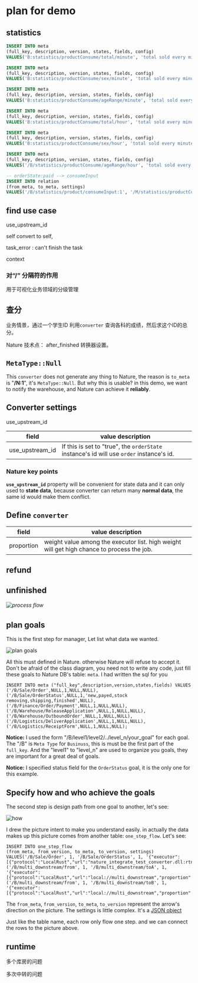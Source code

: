 # plan for demo

## statistics

```sql
INSERT INTO meta
(full_key, description, version, states, fields, config)
VALUES('B:statistics/productConsume/total/minute', 'total sold every minute', 1, '', '', '{}');

INSERT INTO meta
(full_key, description, version, states, fields, config)
VALUES('B:statistics/productConsume/sex/minute', 'total sold every minute', 1, '', '', '{}');

INSERT INTO meta
(full_key, description, version, states, fields, config)
VALUES('B:statistics/productConsume/ageRange/minute', 'total sold every minute', 1, '', '', '{}');

INSERT INTO meta
(full_key, description, version, states, fields, config)
VALUES('B:statistics/productConsume/total/hour', 'total sold every minute', 1, '', '', '{}');

INSERT INTO meta
(full_key, description, version, states, fields, config)
VALUES('B:statistics/productConsume/sex/hour', 'total sold every minute', 1, '', '', '{}');

INSERT INTO meta
(full_key, description, version, states, fields, config)
VALUES('/B/statistics/productConsume/ageRange/hour', 'total sold every minute', 1, '', '', '{}');

-- orderState:paid --> consumeInput
INSERT INTO relation
(from_meta, to_meta, settings)
VALUES('/B/statistics/product/consumeInput:1', '/M/statistics/productConsume/task/minute:1', '{"delay":70, "executor":[{"protocol":"localRust","url":"nature_demo_converter.dll:consume_input"}]}');
```

## find use case

use_upstream_id

self convert to self, 

task_error : can't finish the task

context

### 对“/” 分隔符的作用

用于可视化业务领域的分级管理

## 查分

业务情景，通过一个学生ID 利用`converter` 查询各科的成绩，然后求这个ID的总分。

Nature 技术点： after_finished 转换器设置。

## `MetaType::Null`

This `converter` does not generate any thing to Nature, the reason is `to_meta` is "**/N:1**", it's `MetaType::Null`.  But why this is usable?  in this demo, we want to notify the warehouse,  and Nature can achieve it **reliably**.  

## Converter settings

use_upstream_id

| field           | value description                                            |
| --------------- | ------------------------------------------------------------ |
| use_upstream_id | If this is set to "true", the `orderState` instance's id will use `order` instance's id. |

### Nature key points

**`use_upstream_id`** property will be convenient for state data and it can only used to **state data**, because converter can return many **normal data**, the same id would make them conflict.

## Define `converter`

| field      | value description                                            |
| ---------- | ------------------------------------------------------------ |
| proportion | weight value among the executor list. high weight will get high chance to process the job. |



## refund



## unfinished

###### ![process flow](processing_flow.png)

## plan goals

This is the first step for manager, Let list what data we wanted.

![plan goals](doc/plan_goals.png)

All this must defined in Nature. otherwise Nature will refuse to accept it. Don't be afraid of the class diagram, you need not to write any code, just fill these goals to Nature DB's table: `meta`.  I had written the sql for you

```sqlite
INSERT INTO meta ("full_key",description,version,states,fields) VALUES
('/B/Sale/Order',NULL,1,NULL,NULL),
('/B/Sale/OrderStatus',NULL,1,'new,payed,stock removing,shipping,finished',NULL),
('/B/Finance/Order/Payment',NULL,1,NULL,NULL),
('/B/Warehouse/ReleaseApplication',NULL,1,NULL,NULL),
('/B/Warehouse/OutboundOrder',NULL,1,NULL,NULL),
('/B/Logistics/DeliverApplication',NULL,1,NULL,NULL),
('/B/Logistics/ReceiptForm',NULL,1,NULL,NULL);
```

__Notice:__ I used the form "/B/level1/level2/../level_n/your_goal" for each goal.  The "/B" is `Meta Type` for `Businuss`, this is must be the first part of the `full_key`. And the "level1" to "level_n" are used to organize you goals, they are important for a great deal of goals.

__Notice:__  I specified status field for the `OrderStatus` goal, it is the only one for this example.

## Specify how and who achieve the goals

The second step is design path from one goal to another, let's see:

![how](how.png)

I drew the picture intent to make you understand easily. in actually the data makes up this picture comes from another table: `one_step_flow`. Let's see:

```sqlite
INSERT INTO one_step_flow
(from_meta, from_version, to_meta, to_version, settings)
VALUES('/B/Sale/Order', 1, '/B/Sale/OrderStatus', 1, '{"executor":[{"protocol":"LocalRust","url":"nature_integrate_test_converter.dll:rtn_one","proportion":1}]}'),
('/B/multi_downstream/from', 1, '/B/multi_downstream/toA', 1, '{"executor":[{"protocol":"LocalRust","url":"local://multi_downstream","proportion":1}]}'),
('/B/multi_downstream/from', 1, '/B/multi_downstream/toB', 1, '{"executor":[{"protocol":"LocalRust","url":"local://multi_downstream","proportion":1}]}');

```

The `from_meta`, `from_version`, `to_meta`, `to_version` represent the arrow's direction on the picture. The settings is little complex. It's a [JSON object](../Nature/doc/help/reference.md#settings)







Just like the table name, each row only flow one step. and we can connect the rows to the picture above.







## runtime

多个库房的问题

多次中转的问题